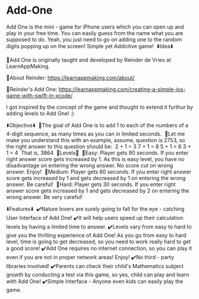 # Add-One
Add One is the mini - game for iPhone users which you can open up and play in your free time. You can easily guess from the name what you are supposed to do. Yeah, you just need to go on adding one to the random digits popping up on the screen! Simple yet Addictive game!⁣⁣
⁣⁣
⬇️Idea⬇️

🔅Add One is originally taught and developed by Reinder de Vries at LearnAppMaking. 

🔅About Reinder: https://learnappmaking.com/about/

🔅Reinder's Add One: https://learnappmaking.com/creating-a-simple-ios-game-with-swift-in-xcode/

I got inspired by the concept of the game and thought to extend it furthur by adding levels to Add One! :) 

⬇️Objective⬇️⁣⁣
⁣⁣
🔅The goal of Add One is to add 1 to each of the numbers of a 4-digit sequence, as many times as you can in limited seconds.⁣⁣
⁣⁣
🔅Let me make you understand this with an example, assume, question is 2753, so the right answer to this question should be:⁣⁣ ⁣ 
2 + 1 = 3⁣ 
7 + 1 = 8⁣ 
5 + 1 = 6⁣⁣
3 + 1 = 4⁣⁣
⁣
That is, 3864⁣⁣
⁣⁣
🔅Levels🔅⁣⁣
⁣⁣
🔶Easy: Player gets 90 seconds. If you enter right answer score gets increased by 1. As this is easy level, you have no disadvantage on entering the wrong answer. No score cut on wrong answer. Enjoy!⁣⁣
⁣⁣
🔶Medium: Player gets 60 seconds. If you enter right answer score gets increased by 1 and gets decreased by 1 on entering the wrong answer. Be careful!⁣⁣
⁣⁣
🔶Hard: Player gets 30 seconds. If you enter right answer score gets increased by 1 and gets decreased by 2 on entering the wrong answer. Be very careful!

⬇️Features⬇️⁣⁣
⁣⁣
✔️Nature lovers are surely going to fall for the eye - catching User Interface of Add One!⁣⁣
✔️It will help users speed up their calculation levels by having a limited time to answer.⁣⁣
✔️Levels vary from easy to hard to give you the thrilling experience of Add One! As you go from easy to hard level, time is going to get decreased, so you need to work really hard to get a good score!⁣⁣
✔️Add One requires no internet connection, so you can play it even if you are not in proper network areas! Enjoy!⁣⁣
✔️No third - party libraries involved!⁣⁣
✔️Parents can check their child's Mathematics subject growth by conducting a test via this game, so yes, child can play and learn with Add One!⁣⁣
✔️Simple Interface - Anyone even kids can easily play the game.
